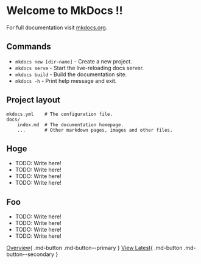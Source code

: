 # Welcome to MkDocs !!

For full documentation visit [mkdocs.org](https://www.mkdocs.org).

## Commands

* `mkdocs new [dir-name]` - Create a new project.
* `mkdocs serve` - Start the live-reloading docs server.
* `mkdocs build` - Build the documentation site.
* `mkdocs -h` - Print help message and exit.

## Project layout

    mkdocs.yml    # The configuration file.
    docs/
        index.md  # The documentation homepage.
        ...       # Other markdown pages, images and other files.

## Hoge

* TODO: Write here!
* TODO: Write here!
* TODO: Write here!
* TODO: Write here!

## Foo

* TODO: Write here!
* TODO: Write here!
* TODO: Write here!
* TODO: Write here!

[Overview](https://kato-hiro.github.io/AadaCoderDigest/overview/overview){ .md-button .md-button--primary }
[View Latest](https://kato-hiro.github.io/AadaCoderDigest/details/latest){ .md-button .md-button--secondary }
